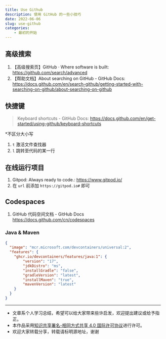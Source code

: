 ```yaml
---
title: Use Github
description: 使用 GitHub 的一些小技巧
date: 2022-06-06
slug: use-github
categories:
    - 最初的开始
---
```


## 高级搜索

1. 【高级搜索页】GitHub · Where software is built: <https://github.com/search/advanced>
2. 【帮助文档】About searching on GitHub - GitHub Docs: <https://docs.github.com/en/search-github/getting-started-with-searching-on-github/about-searching-on-github>

## 快捷键

> Keyboard shortcuts - GitHub Docs: <https://docs.github.com/en/get-started/using-github/keyboard-shortcuts>

*不区分大小写

1. `t` 激活文件查找器
2. `l` 跳转至代码的某一行

## 在线运行项目

1. Gitpod: Always ready to code.: <https://www.gitpod.io/>
2. 在 `url` 前添加 `https://gitpod.io#` 即可

## Codespaces

1. GitHub 代码空间文档 - GitHub Docs <https://docs.github.com/cn/codespaces>

### Java & Maven

```json
{
  "image": "mcr.microsoft.com/devcontainers/universal:2",
  "features": {
    "ghcr.io/devcontainers/features/java:1": {
        "version": "17",
        "jdkDistro": "ms",
        "installGradle": "false",
        "gradleVersion": "latest",
        "installMaven": "true",
        "mavenVersion": "latest" 
    }
  }
}
```

---

- 文章系个人学习总结，希望可以给大家带来些许启发，欢迎提出建议或给予指正。
- 本作品采用[知识共享署名-相同方式共享 4.0 国际许可协议](https://creativecommons.org/licenses/by-sa/4.0/legalcode.zh-Hans)进行许可。
- 欢迎大家转载分享，转载请标明源地址，谢谢
